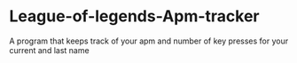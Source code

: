 # League-of-legends-Apm-tracker
A program that keeps track of your apm and number of key presses for your current and last name
